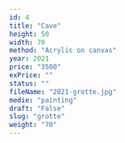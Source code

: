 ```yaml
---
id: 4
title: "Cave"
height: 50
width: 70
method: "Acrylic on canvas"
year: 2021
price: "3500"
exPrice: ""
status: ""
fileName: "2021-grotte.jpg"
medie: "painting"
draft: "False"
slug: "grotte"
weight: "70"
---
```

